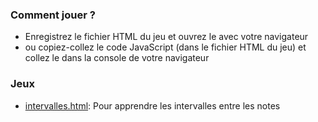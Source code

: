 ### Comment jouer ?

- Enregistrez le fichier HTML du jeu et ouvrez le avec votre navigateur
- ou copiez-collez le code JavaScript (dans le fichier HTML du jeu) et collez le dans la console de votre navigateur

### Jeux

- [intervalles.html](intervalles.html): Pour apprendre les intervalles entre les notes


